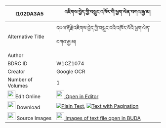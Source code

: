 |I102DA3A5|འཇིགས་བྱེད་ཀྱི་བསྲུང་འཁོར་གི་ཕྱག་ལེན་བཀའ་རྒྱ་མ། 
| --- | --- 
|Alternative Title |དཔལ་རྡོ་རྗེ་འཇིགས་བྱེད་ཀྱི་བསྲུང་བའི་འཁོར་ལོའི་ཕྱག་ལེན་བཀའ་རྒྱ་མ།
|Author | 
|BDRC ID | W1CZ1074
|Creator | Google OCR
|Number of Volumes| 1
|<img width="25" src="https://img.icons8.com/color/25/000000/edit-property.png">Edit Online| [<img width="25" src="https://avatars.githubusercontent.com/u/45091458?s=200&v=4"> Open in Editor](http://editor.openpecha.org/I102DA3A5)
|<img width="25" src="https://img.icons8.com/fluent/48/000000/download-2.png"/>  Download | [![](https://img.icons8.com/color/20/000000/txt.png)Plain Text](https://github.com/Openpecha/I102DA3A5/releases/download/v1/jikje_kyi_sung_khor_gi_chaklen_plain_I102DA3A5.zip), [![](https://img.icons8.com/color/20/000000/txt.png)Text with Pagination](https://github.com/Openpecha/I102DA3A5/releases/download/v1/jikje_kyi_sung_khor_gi_chaklen_pages_I102DA3A5.zip)
|<img width="25" src="https://img.icons8.com/plasticine/100/000000/pictures-folder.png"/>  Source Images | [<img width="25" src="https://library.bdrc.io/icons/BUDA-small.svg"> Images of text file open in BUDA](https://library.bdrc.io/show/bdr:W1CZ1074)